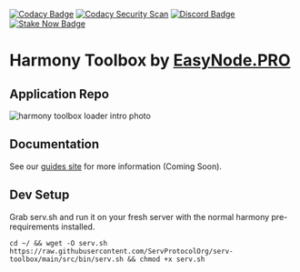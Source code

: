 [![Codacy Badge](https://app.codacy.com/project/badge/Grade/215c4479f0304b40a535f7e84ce75f55)](https://www.codacy.com/gh/easy-node-pro/harmony-toolbox/dashboard?utm_source=github.com&amp;utm_medium=referral&amp;utm_content=easy-node-pro/harmony-toolbox&amp;utm_campaign=Badge_Grade)
[![Codacy Security Scan](https://github.com/easy-node-pro/harmony-toolbox/actions/workflows/codacy.yml/badge.svg?branch=main)](https://github.com/easy-node-pro/harmony-toolbox/actions/workflows/codacy.yml)
[![Discord Badge](https://img.shields.io/badge/chat-discord-purple?logo=discord)](https://discord.gg/Rcz5T6D9CV)
[![Stake Now Badge](https://img.shields.io/badge/stake-harmony-brightgreen)](https://bit.ly/easynode)

# Harmony Toolbox by [EasyNode.PRO](http://EasyNode.PRO "EasyNode.PRO")

## Application Repo

![harmony toolbox loader intro photo](https://guides.easynode.pro/_next/image?url=%2F_next%2Fstatic%2Fmedia%2Fharmony_loader.0a0ba935.png&w=1080&q=75)

## Documentation

See our [guides site](https://guides.easynode.pro/serv/toolbox) for more information (Coming Soon).

## Dev Setup
Grab serv.sh and run it on your fresh server with the normal harmony pre-requirements installed.

```
cd ~/ && wget -O serv.sh https://raw.githubusercontent.com/ServProtocolOrg/serv-toolbox/main/src/bin/serv.sh && chmod +x serv.sh
```
